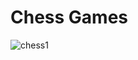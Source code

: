 # Chess Games
![chess1](https://user-images.githubusercontent.com/664169/49855562-54208680-fdf6-11e8-87d8-a9828178dfb7.PNG)

